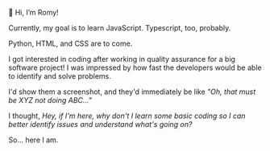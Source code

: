 👋 Hi, I’m Romy!
 
Currently, my goal is to learn JavaScript. Typescript, too, probably.

Python, HTML, and CSS are to come.

I got interested in coding after working in quality assurance for a big software project! I was impressed by how fast the developers would be able to identify and solve problems.

I'd show them a screenshot, and they'd immediately be like *"Oh, that must be XYZ not doing ABC..."*

I thought, *Hey, if I'm here, why don't I learn some basic coding so I can better identify issues and understand what's going on?*

So... here I am.



<!---
rzhang-launchpad/rzhang-launchpad is a ✨ special ✨ repository because its `README.md` (this file) appears on your GitHub profile.
You can click the Preview link to take a look at your changes.
--->
